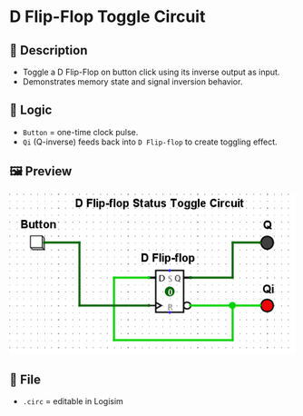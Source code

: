 # D Flip-Flop Toggle Circuit

## 🔧 Description
- Toggle a D Flip-Flop on button click using its inverse output as input.
- Demonstrates memory state and signal inversion behavior.

## 🔁 Logic
- `Button` = one-time clock pulse.
- `Qi` (Q-inverse) feeds back into `D Flip-flop` to create toggling effect.

## 🖼 Preview
![Circuit Diagram](./d_flipflop_toggle.png)

## 📁 File
- `.circ` = editable in Logisim
